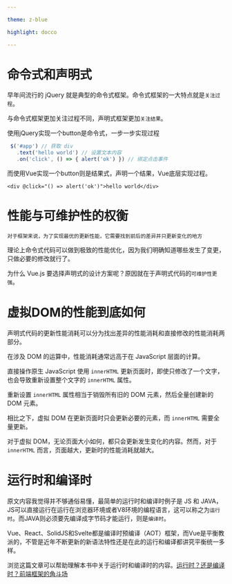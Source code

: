 ```yaml
---

theme: z-blue

highlight: docco

---
```

# 命令式和声明式

早年间流行的 jQuery 就是典型的命令式框架。命令式框架的一大特点就是`关注过程`。

与命令式框架更加关注过程不同，声明式框架更加`关注结果`。

使用jQuery实现一个button是命令式，一步一步实现过程

```JavaScript
 $('#app') // 获取 div
   .text('hello world') // 设置文本内容
   .on('click', () => { alert('ok') }) // 绑定点击事件
```

而使用Vue实现一个button则是结果式，声明一个结果，Vue底层实现过程。

```
<div @click="() => alert('ok')">hello world</div>
```

# 性能与可维护性的权衡
	对于框架来说，为了实现最优的更新性能，它需要找到前后的差异并只更新变化的地方
  
理论上命令式代码可以做到极致的性能优化，因为我们明确知道哪些发生了变更，只做必要的修改就行了。

为什么 Vue.js 要选择声明式的设计方案呢？原因就在于声明式代码的`可维护性更强`。

# 虚拟DOM的性能到底如何

声明式代码的更新性能消耗可以分为找出差异的性能消耗和直接修改的性能消耗两部分。

在涉及 DOM 的运算中，性能消耗通常远高于在 JavaScript 层面的计算。

直接操作原生 JavaScript 使用 `innerHTML` 更新页面时，即使只修改了一个文字，也会导致重新设置整个文字的 `innerHTML` 属性。

重新设置 `innerHTML` 属性相当于销毁所有旧的 DOM 元素，然后全量创建新的 DOM 元素。

相比之下，虚拟 DOM 在更新页面时只会更新必要的元素，而 `innerHTML` 需要全量更新。

对于虚拟 DOM，无论页面大小如何，都只会更新发生变化的内容。然而，对于 `innerHTML` 而言，页面越大，更新时的性能消耗就越大。


# 运行时和编译时

原文内容我觉得并不够通俗易懂，最简单的运行时和编译时例子是 JS 和 JAVA，JS可以直接运行在运行在浏览器环境或者V8环境的编程语言，这可以称之为`运行时`。而JAVA则必须要先编译成字节码才能运行，则是`编译时`。

Vue、React、SolidJS和Svelte都是编译时预编译（AOT）框架，而Vue是平衡教派的，不管是近年不断更新的新语法特性还是在此的运行和编译都讲究平衡统一多样。

浏览这篇文章可以帮助理解本书中关于运行时和编译时的内容。[运行时？还是编译时？前端框架的角斗场](https://zhuanlan.zhihu.com/p/635859563#:~:text=%E5%89%8D%E7%AB%AF%E6%A1%86%E6%9E%B6%E9%83%BD%E6%98%AF%E5%9C%A8%E7%BC%96,%E7%BC%96%E8%AF%91%E7%BB%93%E6%9E%9C%E7%9A%84%E6%B8%B2%E6%9F%93%E3%80%82)

